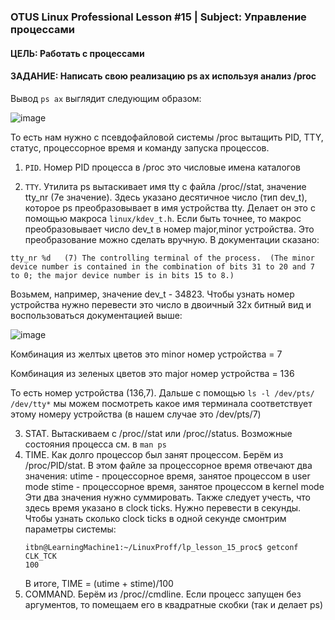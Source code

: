 ### OTUS Linux Professional Lesson #15 | Subject: Управление процессами

#### ЦЕЛЬ: Работать с процессами

#### ЗАДАНИЕ: Написать свою реализацию ps ax используя анализ /proc

Вывод `ps ax` выглядит следующим образом:

![image](https://github.com/bonyakevich-e/otus_lp_lesson_15_proc/assets/114911797/0c1ee8d2-2f90-4229-ac9d-f91c8a6e4549)

То есть нам нужно с псевдофайловой системы /proc вытащить PID, TTY, статус, процессорное время и команду запуска процессов.

1. `PID`. Номер PID процесса в /proc это числовые имена каталогов
   
2. `TTY`. Утилита ps вытаскивает имя tty с файла /proc/<pid>/stat, значение tty_nr (7е значение). Здесь указано десятичное число (тип dev_t), которое ps преобразовывает в имя устройства tty. Делает он это с помощью макроса `linux/kdev_t.h`. Если быть точнее, то макрос преобразовывает число dev_t в номер major,minor устройства.
Это преобразование можно сделать вручную. В документации сказано:
```
tty_nr %d   (7) The controlling terminal of the process.  (The minor device number is contained in the combination of bits 31 to 20 and 7 to 0; the major device number is in bits 15 to 8.)
```
Возьмем, например, значение dev_t - 34823. Чтобы узнать номер устройства нужно перевести это число в двоичный 32х битный вид и воспользоваться документацией выше:

![image](https://github.com/bonyakevich-e/otus_lp_lesson_15_proc/assets/114911797/f64baa9a-570b-4cd9-90a7-472a2f2f7c0f)

Комбинация из желтых цветов это minor номер устройства = 7

Комбинация из зеленых цветов это major номер устройства = 136

То есть номер устройства (136,7). Дальше с помощью `ls -l /dev/pts/ /dev/tty*` мы можем посмотреть какое имя терминала соответствует этому номеру устройства (в нашем случае это /dev/pts/7)

3. STAT. Вытаскиваем с /proc/<pid>/stat или /proc/<pid>/status. Возможные состояния процесса см. в `man ps`
4. TIME. Как долго процессор был занят процессом. Берём из /proc/PID/stat. В этом файле за процессорное время отвечают два значения:
   utime - процессорное время, занятое процессом в user mode
   stime -  процессорное время, занятое процессом в kernel mode
   Эти два значения нужно суммировать. Также следует учесть, что здесь время указано в clock ticks. Нужно перевести в секунды. Чтобы узнать сколько clock ticks в одной секунде смонтрим параметры системы:
   ```
   itbn@LearningMachine1:~/LinuxProff/lp_lesson_15_proc$ getconf CLK_TCK
   100
   ```
   В итоге, TIME = (utime + stime)/100
6. COMMAND. Берём из /proc/<pid>/cmdline. Если процесс запущен без аргументов, то помещаем его в квадратные скобки (так и делает ps)
